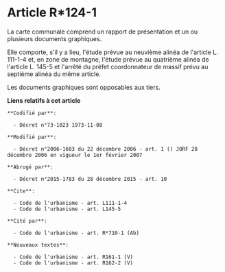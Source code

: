# Article R*124-1

La carte communale comprend un rapport de présentation et un ou plusieurs documents graphiques. 

Elle comporte, s'il y a lieu, l'étude prévue au neuvième alinéa de l'article L. 111-1-4 et, en zone de montagne, l'étude
prévue au quatrième alinéa de l'article L. 145-5 et l'arrêté du préfet coordonnateur de massif prévu au septième alinéa du
même article. 

Les documents graphiques sont opposables aux tiers.

**Liens relatifs à cet article**

	**Codifié par**:

	  - Décret n°73-1023 1973-11-08

	**Modifié par**:

	  - Décret n°2006-1683 du 22 décembre 2006 - art. 1 () JORF 28 décembre 2006 en vigueur le 1er février 2007

	**Abrogé par**:

	  - Décret n°2015-1783 du 28 décembre 2015 - art. 10

	**Cite**:

	  - Code de l'urbanisme - art. L111-1-4
	  - Code de l'urbanisme - art. L145-5

	**Cité par**:

	  - Code de l'urbanisme - art. R*710-1 (Ab)

	**Nouveaux textes**:

	  - Code de l'urbanisme - art. R161-1 (V)
	  - Code de l'urbanisme - art. R162-2 (V)
